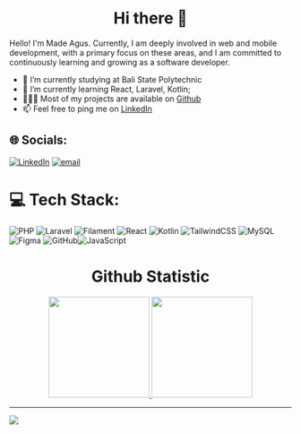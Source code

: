<h1 align="center">Hi there 👋</h1>

Hello! I'm Made Agus. Currently, I am deeply involved in web and mobile development, with a primary focus on these areas, and I am committed to continuously learning and growing as a software developer.

- 🔭   I’m currently studying at Bali State Polytechnic
- 🌱   I’m currently learning React, Laravel, Kotlin;
- 👨🏻‍💻   Most of my projects are available on <a href="https://github.com/IMadeAgus">Github</a>
- 📫   Feel free to ping me on <a href="https://linkedin.com/in/made-agus" target="_blank"> LinkedIn </a>

## 🌐 Socials:
[![LinkedIn](https://img.shields.io/badge/LinkedIn-%230077B5.svg?logo=linkedin&logoColor=white)](linkedin.com/in/made-agus-budiarta) [![email](https://img.shields.io/badge/Email-D14836?logo=gmail&logoColor=white)](mailto:agsmade@gmail.com) 

# 💻 Tech Stack:
![PHP](https://img.shields.io/badge/php-%23777BB4.svg?style=for-the-badge&logo=php&logoColor=white) ![Laravel](https://img.shields.io/badge/laravel-%23FF2D20.svg?style=for-the-badge&logo=laravel&logoColor=white) ![Filament](https://img.shields.io/badge/Filament-FFAA00?style=for-the-badge&logoColor=%23000000) ![React](https://img.shields.io/badge/react-%2320232a.svg?style=for-the-badge&logo=react&logoColor=%2361DAFB) ![Kotlin](https://img.shields.io/badge/kotlin-%237F52FF.svg?style=for-the-badge&logo=kotlin&logoColor=white) ![TailwindCSS](https://img.shields.io/badge/tailwindcss-%2338B2AC.svg?style=for-the-badge&logo=tailwind-css&logoColor=white) ![MySQL](https://img.shields.io/badge/mysql-4479A1.svg?style=for-the-badge&logo=mysql&logoColor=white) ![Figma](https://img.shields.io/badge/figma-%23F24E1E.svg?style=for-the-badge&logo=figma&logoColor=white) ![GitHub](https://img.shields.io/badge/github-%23121011.svg?style=for-the-badge&logo=github&logoColor=white)![JavaScript](https://img.shields.io/badge/javascript-%23323330.svg?style=for-the-badge&logo=javascript&logoColor=%23F7DF1E)

<h1 align="center">Github Statistic</h1>
<p align="center">
<a href="https://github.com/IMadeAgus">
   <img height="180em" src="https://github-readme-streak-stats-jade-xi.vercel.app/?user=IMadeAgus&theme=highcontrast&hide_border=false)"/>
   <img height="180em" src="https://github-readme-stats.vercel.app/api/top-langs/?username=IMadeAgus&layout=compact&theme=highcontrast"/>
</a>
</p>

---
[![](https://visitcount.itsvg.in/api?id=IMadeAgus&icon=0&color=0)](https://visitcount.itsvg.in)

<!-- Proudly created with GPRM ( https://gprm.itsvg.in ) -->



